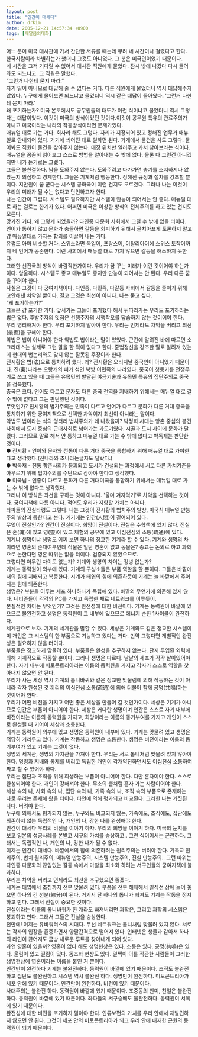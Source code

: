 ```yaml
---
layout: post
title: "인간이 대세다"
author: drkim
date: 2005-12-21 14:57:34 +0900
tags: [깨달음의대화]
---
```

어느 분이 미국 대사관에 가서 간단한 서류를 떼는데 무려 네 시간이나 걸렸다고 한다. 한국사람이라 차별하는가 했더니 그것도 아니었다. 그 분은 미국인이었기 때문이다.    
 네 시간을 그저 기다릴 수 없어서 대사관 직원에게 물었다. 잠시 밖에 나갔다 다시 들어와도 되느냐고. 그 직원은 말했다.    
 “그런거 나한테 묻지 마라.”    
 자기 일이 아니므로 대답해 줄 수 없다는 거다. 다른 직원에게 물었더니 역시 대답해주지 않았다. 누구에게 물어보면 되느냐고 물었더니 역시 같은 대답이 돌아왔다. '그런거 나한테 묻지 마라.'    
 왜 포기하는가?  미국 본토에서도 공무원들의 태도가 이런 식이냐고 물었더니 역시 그렇다는 대답이었다. 이것이 미국의 방식이었던 것이다.이것이 공무원 특유의 관료주의가 아니고 미국이라는 나라의 작동방식이라면 문제가있다.    
 매뉴얼 대로 가는 거다. 회사라 해도 그렇다. 자리가 지정되어 있고 정해진 업무가 매뉴얼로 안내되어 있다. 거기에 씌어진 대로 일하면 된다. 가게에서 물건을 사도 그렇다. 물어봐도 직원이 물건을 찾아주지 않는다. 매장 위치만 일러주고 가서 찾아보라는 식이다. 매뉴얼을 꼼꼼히 읽어보고 스스로 방법을 알아내는 수 밖에 없다. 물론 다 그런건 아니겠지만 내가 듣기로는 그랬다.    
 그들은 불친절하다. 남을 도와주지 않는다. 도와주려고 다가가면 총기를 소지하지나 않았는지 의심하고 경계한다. 그들은 기계처럼 행동한다. 정해진 규정과 절차를 강조할 뿐이다. 지만원이 꿈 꾼다는 시스템 공화국이 이런 건지도 모르겠다. 그러나 나는 이것이 우리의 미래가 될 수는 없다고 단언하고자 한다.    
 나는 인간이 그립다. 시스템도 필요하지만 시스템이 만능이 되어서는 안 좋다. 매뉴얼 대로 하는 걸로는 한계가 있다. 어쩌면 미국은 이상한 방식의 전체주의를 하고 있는 건지도 모른다.    
 망가진 거다. 왜 그렇게 되었을까? 다인종 다문화 사회에서 그럴 수 밖에 없을 터이다. 언어가 통하지 않고 문화가 충돌하면 갈등을 회피하기 위해서 골치아프게 토론하지 말고 걍 매뉴얼대로 가자는 합의를 이끌어 내는 거다.    
 유럽도 아마 비슷할 거다. 스위스라면 독일어, 프랑스어, 이탈리아어에 스위스 토착어까지 네 언어가 공존한다. 이런 사회에서 매뉴얼 대로 가지 않으면 갈등을 해소하지 못한다.    
 그러한 선진국의 방식이 바람직한가이다. 우리가 꿈 꾸는 미래가 이런 것이어야 하는가이다. 암울하다. 시스템도 좋고 매뉴얼도 좋지만 만능이 되어서는 안 된다. 우리 다른 꿈을 꾸어야 한다.    
 사실은 그것이 다 궁여지책이다. 다인종, 다민족, 다갈등 사회에서 갈등을 줄이기 위해 고안해낸 차악일 뿐이다. 결코 그것은 최선이 아니다. 나는 묻고 싶다.    
 “왜 포기하는가?”    
 그들은 걍 포기한 거다. 앞서가는 그들이 포기했다 해서 뒤따라가는 우리도 포기하라는 법은 없다. 후발주자의 잇점은 선행주자의 시행착오를 답습하지 않는 것이어야 한다.    
 우리 영리해져야 한다. 우리 포기하지 말아야 한다. 우리는 언제라도 차악을 버리고 최선(最善)을 구해야 한다.    
 악법은 법이 아니어야 한다  악법도 법이라는 말이 있었다. 근간에 알려진 바에 따르면 소크라테스는 실제로 그런 말을 한 적이 없다고 한다. 준법정신을 강조한 말로 알려져 있는데 현대의 법논리와도 맞지 않는 잘못된 주장이라 한다.    
 진시황은 법(法)으로 통치하려 했다. 왜? 진시황은 오리지날 중국인이 아니었기 때문이다. 진(秦)나라는 오랑캐의 피가 섞인 북방 이민족의 나라였다. 중국이 청동기를 전쟁무기로 쓰고 있을 때 그들은 유목민의 발달된 야금기술과 유목민 특유의 집단주의로 중국을 정복했다.    
 중국은 크다. 언어도 다르고 문자도 다른 중국 전역을 지배하기 위해서는 매뉴얼 대로 갈 수 밖에 없다고 그는 판단했던 것이다.    
 무엇인가? 진시황의 법가주의는 민족이 다르고 언어가 다르고 문화가 다른 거대 중국을 통치하기 위한 궁여지책으로 선택한 차악이지 최선이 아니라는 말이다.    
 악법도 법이라는 식의 엉터리 법치주의가 왜 나왔을까? 박정희 시대는 향촌 중심의 봉건사회에서 도시 중심의 근대사회로 넘어가는 과도기였다. 시골과 도시 사이에 문화가 달랐다. 그러므로 말로 해서 안 통하고 매뉴얼 대로 가는 수 밖에 없다고 박독재는 판단한 것이다.    
 ● 진시황 - 언어와 문자와 전통이 다른 거대 중국을 통합하기 위해 매뉴얼 대로 가야한다고 생각했다.(진나라와 초나라는글자도 달랐다.)    
 ● 박독재 - 전통 향촌사회가 붕괴되고 도시가 건설되는 과정에서 서로 다른 가치기준을 아우르기 위해 법치주의를 수단으로 삼아야 한다고 생각했다.    
 ● 미국넘 - 인종이 다르고 문화가 다른 거대미국을 통합하기 위해서는 매뉴얼 대로 가는 수 밖에 없다고 생각했다.    
 그러나 이 방식은 최선을 구하는 것이 아니다. '울며 겨자먹기'로 차악을 선택하는 것이다. 궁여지책에 다름 아니다. 적어도 우리가 지향할 가치는 아니다.    
 좌파들의 진실타령도 그렇다. 나는 그것이 진시황의 법치주의 발상, 미국식 매뉴얼 만능주의 발상과 통한다고 본다. 거기에는 인간(人間)이 결여되어 있다.    
 무엇이 진실인가? 인간이 진실이다. 희망이 진실이다. 진실은 수학책에 있지 않다. 진실은 혼(魂)에 있고 영(靈)에 있고 체험의 공유에 있고 이심전심의 소통(疏通)에 있다.    
 기계냐 생명이냐  생명도 어찌 보면 하나의 정교한 기계라 할 수 있다. 기계와 생명의 차이라면 영혼의 존재여부인데 식물은 일단 영혼이 없고 동물은? 종교는 논외로 하고 과학으로 논한다면 영혼 따위는 없을 터이다. 검증되지 않았으므로.    
 그렇다면 아무런 차이도 없는가? 기계와 생명의 차이는 정녕 없는가?    
 기계는 동력원이 외부에 있다. 기계의 구성소들은 부품 역할을 할 뿐이다. 그들은 바깥에서의 힘에 지배되고 복종한다. 시계가 태엽의 힘에 의존하듯이 기계는 늘 바깥에서 주어지는 힘에 의존한다.    
 생명은? 부분을 이루는 세포 하나하나가 독립해 있다. 바깥의 무언가에 의존해 있지 않다. 네티즌들이 각각의 PC를 가지고 독립한 채로 네트워크를 이루듯이.    
 본질적인 차이는 무엇인가? 그것은 완전성에 대한 비전이다. 기계는 동력원이 바깥에 있으므로 불완전하고 생명은 동력원이 그 내부에 있으므로 에너지 순환 1사이클이 완전하다.    
 세계관으로 보자. 기계의 세계관을 말할 수 있다. 세상은 기계와도 같은 정교한 시스템이며 개인은 그 시스템의 한 부품으로 기능하고 있다는 거다. 만약 그렇다면 개별적인 완전성은 필요하지 않을 터이다.    
 부품들은 정교하게 맞물려 있다. 부품들은 완성을 추구하지 않는다. 단지 투입된 외력에 의해 기계적으로 작동할 뿐이다. 그러나 생명은 다르다. 낱낱의 세포가 각각 살아있어야 한다. 자기 내부에 미토콘트리아라는 이름의 동력원을 가지고 각자가 스스로 역할을 찾아내지 않으면 안 된다.    
 우리가 사는 세상 역시 기계의 톱니바퀴와 같은 정교한 맞물림에 의해 작동하는 것이 아니라 각자 완성된 것 끼리의 이심전심 소통(疏通)에 의해 더불어 함께 공명(共鳴)하는 것이어야 한다.    
 우리가 어떤 비전을 가지고 어떤 좋은 세상을 만들어 갈 것인가이다. 세상은 기계가 아니므로 인간은 부품이 아니어야 한다. 세상은 커다란 생명이며 인간은 스스로 자기 내부에 비전이라는 이름의 동력원을 가지고, 희망이라는 이름의 동기부여를 가지고 개인이 스스로 완성될 때 기어이 세상과 소통한다.    
 기계는 동력원이 외부에 있고 생명은 동력원이 내부에 있다. 기계는 맞물려 있고 생명은 적당히 거리두고 있다. 기계는 작동하고 생명은 소통한다. 생명은 비전이라는 이름의 동기부여가 있고 기계는 그것이 없다.    
 생명의 세계관, 생명의 가치관을 가져야 한다. 우리는 서로 톱니처럼 맞물려 있지 않아야 한다. 명령과 지배와 통제를 버리고 독립한 개인이 각개약진하면서도 이심전심 소통하여 짜고 칠 수 있어야 하다.    
 우리는 집단과 조직을 위해 희생하는 부품이 아니어야 한다. 다만 혼자여야 한다. 스스로 완성되어야 한다. 개인이 강해져야 한다. 무소의 뿔처럼 혼자 가는 사람이어야 한다.    
 세상 속의 나, 사회 속의 나, 집단 속의 나, 가족 속의 나, 조직 속의 부품으로 존재하는 나로 우리는 존재해 왔을 터이다. 타인에 의해 평가되고 비교된다. 그러한 나는 거짓된 나다. 버려야 한다.    
 누구에 의해서도 평가되지 않는, 누구와도 비교되지 않는, 가족에도, 조직에도, 집단에도 의존하지 않는 독립적인 나, 개인의 나, 강한 나를 완성해야 한다.    
 인간이 대세다  우리의 비전을 이야기 하자. 우리의 희망을 이야기 하자. 미국의 눈치를 보고 일본의 성공사례를 본받고 서구의 가치를 숭상하고.. 그런 식이어서는 곤란하다. 그래서는 독립적인 나, 개인의 나, 강한 나가 될 수 없다.    
 이제는 인간이 대세다. 바깥에서의 힘에 의존하려는 원리주의는 버려야 한다. 기독교 원리주의, 법치 원리주의, 매뉴얼 만능주의, 시스템 만능주의, 진실 만능주의.. 그런 따위는 다인종 다문화의 끊임없는 갈등 속에서 마찰을 최소화 하려는 서구인들의 궁여지책에 불과하다.    
 우리는 차악을 버리고 언제라도 최선을 추구했으면 좋겠다.    
 시계는 태엽에서 초침까지 전부 맞물려 있다. 부품을 전부 해체해서 일직선 상에 늘어 놓으면 하나의 긴 선분(線分)이 된다. 거기서 단 하나의 톱니가 빠져도 기계는 작동을 정지하고 만다. 그래서 진실이 중요한 것이다.    
 진실이라는 이름의 톱니바퀴가 한 개라도 빠져버리면 과학은, 그리고 과학의 시스템은 붕괴하고 만다. 그래서 그들은 진실을 숭상한다.    
 천만에! 이제는 유비쿼터스의 시대다. 무선 네트워크는 톱니처럼 맞물려 있지 않다. 서로는 각자의 입장을 존중하면서 양팔간격으로 떨어져 있다. 인터넷은 생물과 같아서 하나의 라인이 끊어져도 금방 새로운 루트를 찾아내게 되어 있다.    
 과연 영혼이 있을까? 영혼이 없다 해도 생명현상은 있다. 소통은 있다. 공명(共鳴)은 있다. 울림이 있고 떨림이 있다. 동조화 현상도 있다. 일찍이 이를 직관한 사람들이 그러한 생명현상에 영혼이라는 이름을 붙인 거 뿐이다.    
 인간만이 완전하다  기계는 불완전하다. 동력원이 바깥에 있기 때문이다. 조직도 불완전하고 집단도 불완전하고 시스템 역시 불완전 하다. 생명만이 완전하다. 미토콘트리아가 세포 안에 있기 때문이다. 인간만이 완전하다. 비전이 있기 때문이다.    
 사대주의는 불완전 하다. 동력원이 바깥에 있기 때문이다. 조중동의 친미, 친일은 불완전 하다. 동력원이 바깥에 있기 때문이다. 좌파들의 서구숭배도 불완전하다. 동력원이 서쪽에 있기 때문이다.    
 완전성에 대한 비전을 포기하지 말아야 한다. 인류보편의 가치를 우리 안에서 재발견하지 않으면 안 된다. 그것이 세포 안의 미토콘트리아가 되고 우리 안에 내재한 근원의 동력원이 되기 때문이다. 